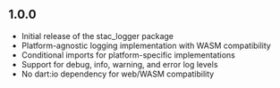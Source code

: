 ## 1.0.0

* Initial release of the stac_logger package
* Platform-agnostic logging implementation with WASM compatibility
* Conditional imports for platform-specific implementations
* Support for debug, info, warning, and error log levels
* No dart:io dependency for web/WASM compatibility

